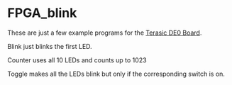 # FPGA_blink

These are just a few example programs for the [Terasic DE0 Board](https://www.terasic.com.tw/cgi-bin/page/archive.pl?Language=English&CategoryNo=56&No=364).

Blink just blinks the first LED.

Counter uses all 10 LEDs and counts up to 1023

Toggle makes all the LEDs blink but only if the corresponding switch is on.